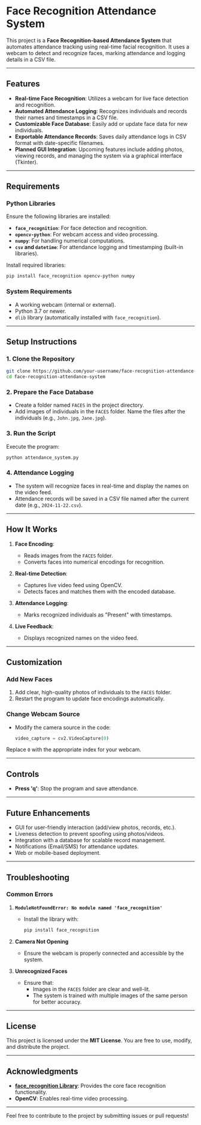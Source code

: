 
# **Face Recognition Attendance System**

This project is a **Face Recognition-based Attendance System** that automates attendance tracking using real-time facial recognition. It uses a webcam to detect and recognize faces, marking attendance and logging details in a CSV file.

---

## **Features**
- **Real-time Face Recognition**: Utilizes a webcam for live face detection and recognition.
- **Automated Attendance Logging**: Recognizes individuals and records their names and timestamps in a CSV file.
- **Customizable Face Database**: Easily add or update face data for new individuals.
- **Exportable Attendance Records**: Saves daily attendance logs in CSV format with date-specific filenames.
- **Planned GUI Integration**: Upcoming features include adding photos, viewing records, and managing the system via a graphical interface (Tkinter).

---

## **Requirements**

### **Python Libraries**
Ensure the following libraries are installed:
- **`face_recognition`**: For face detection and recognition.
- **`opencv-python`**: For webcam access and video processing.
- **`numpy`**: For handling numerical computations.
- **`csv` and `datetime`**: For attendance logging and timestamping (built-in libraries).

Install required libraries:
```bash
pip install face_recognition opencv-python numpy
```

### **System Requirements**
- A working webcam (internal or external).
- Python 3.7 or newer.
- `dlib` library (automatically installed with `face_recognition`).

---

## **Setup Instructions**

### **1. Clone the Repository**
```bash
git clone https://github.com/your-username/face-recognition-attendance-system.git
cd face-recognition-attendance-system
```

### **2. Prepare the Face Database**
- Create a folder named `FACES` in the project directory.
- Add images of individuals in the `FACES` folder. Name the files after the individuals (e.g., `John.jpg`, `Jane.jpg`).

### **3. Run the Script**
Execute the program:
```bash
python attendance_system.py
```

### **4. Attendance Logging**
- The system will recognize faces in real-time and display the names on the video feed.
- Attendance records will be saved in a CSV file named after the current date (e.g., `2024-11-22.csv`).

---

## **How It Works**

1. **Face Encoding**:
   - Reads images from the `FACES` folder.
   - Converts faces into numerical encodings for recognition.

2. **Real-time Detection**:
   - Captures live video feed using OpenCV.
   - Detects faces and matches them with the encoded database.

3. **Attendance Logging**:
   - Marks recognized individuals as "Present" with timestamps.

4. **Live Feedback**:
   - Displays recognized names on the video feed.

---

## **Customization**

### **Add New Faces**
1. Add clear, high-quality photos of individuals to the `FACES` folder.
2. Restart the program to update face encodings automatically.

### **Change Webcam Source**
- Modify the camera source in the code:
  ```python
  video_capture = cv2.VideoCapture(0)
  ```

Replace `0` with the appropriate index for your webcam.

---

## **Controls**
- **Press 'q'**: Stop the program and save attendance.

---

## **Future Enhancements**
- GUI for user-friendly interaction (add/view photos, records, etc.).
- Liveness detection to prevent spoofing using photos/videos.
- Integration with a database for scalable record management.
- Notifications (Email/SMS) for attendance updates.
- Web or mobile-based deployment.

---

## **Troubleshooting**

### **Common Errors**
1. **`ModuleNotFoundError: No module named 'face_recognition'`**
   - Install the library with:
     ```bash
     pip install face_recognition
     ```

2. **Camera Not Opening**
   - Ensure the webcam is properly connected and accessible by the system.

3. **Unrecognized Faces**
   - Ensure that:
     - Images in the `FACES` folder are clear and well-lit.
     - The system is trained with multiple images of the same person for better accuracy.

---

## **License**
This project is licensed under the **MIT License**. You are free to use, modify, and distribute the project.

---

## **Acknowledgments**
- **[face_recognition Library](https://github.com/ageitgey/face_recognition)**: Provides the core face recognition functionality.
- **OpenCV**: Enables real-time video processing.

---

Feel free to contribute to the project by submitting issues or pull requests!
